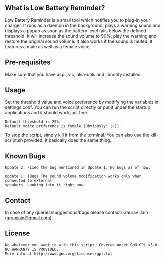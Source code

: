 ## What is Low Battery Reminder? ##

Low Battery Reminder is a small tool which notifies you to plug-in your charger.
It runs as a daemon in the background,  plays a warning sound and displays a
popup as soon as the battery level falls below the defined threshold. It will
increase the sound volume to 90%, play the warning and restore the original
sound volume. It also works if the sound is muted. It features a male as well as
a female voice.

## Pre-requisites ##

Make sure that you have acpi, vlc, alsa-utils and libnotify installed.

## Usage ##

Set the threshold value and voice preference by modifying the variables
in settings.conf. You can run the script directly or put it under the startup
applications and it should work just fine.
    
    Default threshold is 25%.
    Default voice preference is female (Obviously! ;-)).

To stop the script, simply kill it from the terminal. You can also use the
kill-script.sh provided. It basically does the same thing.

## Known Bugs ##
    
    Update 2: Fixed the bug mentioned in Update 1. No bugs as of now.
    
    Update 1: (Bug) The sound volume modification works only when connected to external
    speakers. Looking into it right now.

## Contact ##

In case of any queries/suggestions/bugs please contact:
Gaurav Jain (grvmjain@gmail.com)

## License ##

    Do whatever you want to with this script. Covered under GNU-GPL v3.0.
    NO WARRANTY IS PROVIDED.
    More info at http://www.gnu.org/licenses/gpl.txt

